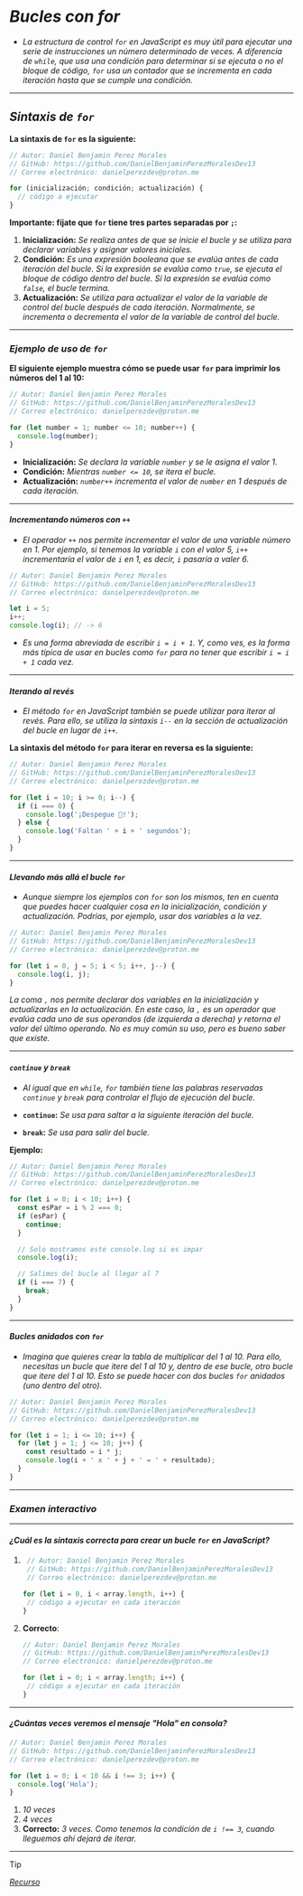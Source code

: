 <!-- Autor: Daniel Benjamin Perez Morales -->
<!-- GitHub: https://github.com/DanielBenjaminPerezMoralesDev13 -->
<!-- GitLab: https://gitlab.com/DanielBenjaminPerezMoralesDev13 -->
<!-- Correo electrónico: danielperezdev@proton.me -->

# ***Bucles con for***

- *La estructura de control `for` en JavaScript es muy útil para ejecutar una serie de instrucciones un número determinado de veces. A diferencia de `while`, que usa una condición para determinar si se ejecuta o no el bloque de código, `for` usa un contador que se incrementa en cada iteración hasta que se cumple una condición.*

---

## ***Sintaxis de `for`***

**La sintaxis de `for` es la siguiente:**

```javascript
// Autor: Daniel Benjamin Perez Morales
// GitHub: https://github.com/DanielBenjaminPerezMoralesDev13
// Correo electrónico: danielperezdev@proton.me

for (inicialización; condición; actualización) {
  // código a ejecutar
}
```

**Importante: fíjate que `for` tiene tres partes separadas por `;`:**

1. **Inicialización:** *Se realiza antes de que se inicie el bucle y se utiliza para declarar variables y asignar valores iniciales.*
2. **Condición:** *Es una expresión booleana que se evalúa antes de cada iteración del bucle. Si la expresión se evalúa como `true`, se ejecuta el bloque de código dentro del bucle. Si la expresión se evalúa como `false`, el bucle termina.*
3. **Actualización:** *Se utiliza para actualizar el valor de la variable de control del bucle después de cada iteración. Normalmente, se incrementa o decrementa el valor de la variable de control del bucle.*

---

### ***Ejemplo de uso de `for`***

**El siguiente ejemplo muestra cómo se puede usar `for` para imprimir los números del 1 al 10:**

```javascript
// Autor: Daniel Benjamin Perez Morales
// GitHub: https://github.com/DanielBenjaminPerezMoralesDev13
// Correo electrónico: danielperezdev@proton.me

for (let number = 1; number <= 10; number++) {
  console.log(number);
}
```

- **Inicialización:** *Se declara la variable `number` y se le asigna el valor 1.*
- **Condición:** *Mientras `number <= 10`, se itera el bucle.*
- **Actualización:** *`number++` incrementa el valor de `number` en 1 después de cada iteración.*

---

#### ***Incrementando números con `++`***

- *El operador `++` nos permite incrementar el valor de una variable número en 1. Por ejemplo, si tenemos la variable `i` con el valor 5, `i++` incrementaría el valor de `i` en 1, es decir, `i` pasaría a valer 6.*

```javascript
// Autor: Daniel Benjamin Perez Morales
// GitHub: https://github.com/DanielBenjaminPerezMoralesDev13
// Correo electrónico: danielperezdev@proton.me

let i = 5;
i++;
console.log(i); // -> 6
```

- *Es una forma abreviada de escribir `i = i + 1`. Y, como ves, es la forma más típica de usar en bucles como `for` para no tener que escribir `i = i + 1` cada vez.*

---

#### ***Iterando al revés***

- *El método `for` en JavaScript también se puede utilizar para iterar al revés. Para ello, se utiliza la sintaxis `i--` en la sección de actualización del bucle en lugar de `i++`.*

**La sintaxis del método `for` para iterar en reversa es la siguiente:**

```javascript
// Autor: Daniel Benjamin Perez Morales
// GitHub: https://github.com/DanielBenjaminPerezMoralesDev13
// Correo electrónico: danielperezdev@proton.me

for (let i = 10; i >= 0; i--) {
  if (i === 0) {
    console.log('¡Despegue 🚀!');
  } else {
    console.log('Faltan ' + i + ' segundos');
  }
}
```

---

#### ***Llevando más allá el bucle `for`***

- *Aunque siempre los ejemplos con `for` son los mismos, ten en cuenta que puedes hacer cualquier cosa en la inicialización, condición y actualización. Podrías, por ejemplo, usar dos variables a la vez.*

```javascript
// Autor: Daniel Benjamin Perez Morales
// GitHub: https://github.com/DanielBenjaminPerezMoralesDev13
// Correo electrónico: danielperezdev@proton.me

for (let i = 0, j = 5; i < 5; i++, j--) {
  console.log(i, j);
}
```

*La coma `,` nos permite declarar dos variables en la inicialización y actualizarlas en la actualización. En este caso, la `,` es un operador que evalúa cada uno de sus operandos (de izquierda a derecha) y retorna el valor del último operando. No es muy común su uso, pero es bueno saber que existe.*

---

#### ***`continue` y `break`***

- *Al igual que en `while`, `for` también tiene las palabras reservadas `continue` y `break` para controlar el flujo de ejecución del bucle.*

- **`continue`:** *Se usa para saltar a la siguiente iteración del bucle.*
- **`break`:** *Se usa para salir del bucle.*

**Ejemplo:**

```javascript
// Autor: Daniel Benjamin Perez Morales
// GitHub: https://github.com/DanielBenjaminPerezMoralesDev13
// Correo electrónico: danielperezdev@proton.me

for (let i = 0; i < 10; i++) {
  const esPar = i % 2 === 0;
  if (esPar) {
    continue;
  }

  // Solo mostramos este console.log si es impar
  console.log(i);

  // Salimos del bucle al llegar al 7
  if (i === 7) {
    break;
  }
}
```

---

#### ***Bucles anidados con `for`***

- *Imagina que quieres crear la tabla de multiplicar del 1 al 10. Para ello, necesitas un bucle que itere del 1 al 10 y, dentro de ese bucle, otro bucle que itere del 1 al 10. Esto se puede hacer con dos bucles `for` anidados (uno dentro del otro).*

```javascript
// Autor: Daniel Benjamin Perez Morales
// GitHub: https://github.com/DanielBenjaminPerezMoralesDev13
// Correo electrónico: danielperezdev@proton.me

for (let i = 1; i <= 10; i++) {
  for (let j = 1; j <= 10; j++) {
    const resultado = i * j;
    console.log(i + ' x ' + j + ' = ' + resultado);
  }
}
```

---

### ***Examen interactivo***

---

#### ***¿Cuál es la sintaxis correcta para crear un bucle `for` en JavaScript?***

1. ```javascript
    // Autor: Daniel Benjamin Perez Morales
    // GitHub: https://github.com/DanielBenjaminPerezMoralesDev13
    // Correo electrónico: danielperezdev@proton.me
   
   for (let i = 0, i < array.length, i++) {
    // código a ejecutar en cada iteración
   }
   ```

2. **Correcto**:

   ```javascript
   // Autor: Daniel Benjamin Perez Morales
   // GitHub: https://github.com/DanielBenjaminPerezMoralesDev13
   // Correo electrónico: danielperezdev@proton.me
   
   for (let i = 0; i < array.length; i++) {
    // código a ejecutar en cada iteración
   }
   ```

---

#### ***¿Cuántas veces veremos el mensaje "Hola" en consola?***

```javascript
// Autor: Daniel Benjamin Perez Morales
// GitHub: https://github.com/DanielBenjaminPerezMoralesDev13
// Correo electrónico: danielperezdev@proton.me

for (let i = 0; i < 10 && i !== 3; i++) {
  console.log('Hola');
}
```

1. *10 veces*
2. *4 veces*
3. **Correcto:** *3 veces. Como tenemos la condición de `i !== 3`, cuando lleguemos ahí dejará de iterar.*

---

> [!TIP]
> *[Recurso](https://www.aprendejavascript.dev/clase/estructuras-de-control/bucles-con-for "https://www.aprendejavascript.dev/clase/estructuras-de-control/bucles-con-for")*

